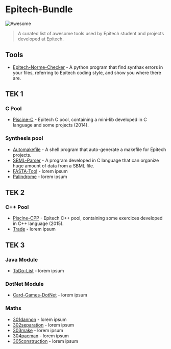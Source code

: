# Epitech-Bundle 
![Awesome](https://cdn.rawgit.com/sindresorhus/awesome/d7305f38d29fed78fa85652e3a63e154dd8e8829/media/badge.svg)
> A curated list of awesome tools used by Epitech student and projects developed at Epitech.
## Tools
- [Epitech-Norme-Checker](https://github.com/Estayparadox/Epitech-Norme-Checker) - A python program that find synthax errors in your files, referring to Epitech coding style, and show you where there are.
## TEK 1
### C Pool
- [Piscine-C](https://github.com/Estayparadox/Piscine-C) - Epitech C pool, containing a mini-lib developed in C language and some projects (2014).
### Synthesis pool
- [Automakefile](https://github.com/Estayparadox/Automakefile) - A shell program that auto-generate a makefile for Epitech projects.
- [SBML-Parser](https://github.com/Estayparadox/SBML-Parser) - A program developed in C language that can organize huge amount of data from a SBML file.
- [FASTA-Tool](https://github.com/Estayparadox/FASTA-Tool) - lorem ipsum
- [Palindrome](https://github.com/Estayparadox/Palindrome) - lorem ipsum
## TEK 2
### C++ Pool
- [Piscine-CPP](https://github.com/Estayparadox/Piscine-CPP) - Epitech C++ pool, containing some exercices developed in C++ language (2015).
- [Trade](https://github.com/Estayparadox/Trade) - lorem ipsum
## TEK 3
### Java Module
- [ToDo-List](https://github.com/Estayparadox/ToDo-List) - lorem ipsum
### DotNet Module
- [Card-Games-DotNet](https://github.com/Estayparadox/Card-Games-DotNet) - lorem ipsum
### Maths
- [301dannon](https://github.com/Estayparadox/301dannon) - lorem ipsum
- [302separation](https://github.com/Estayparadox/302separation) - lorem ipsum
- [303make](https://github.com/Estayparadox/303make) - lorem ipsum
- [304pacman](https://github.com/Estayparadox/304pacman) - lorem ipsum
- [305construction](https://github.com/Estayparadox/305construction) - lorem ipsum
